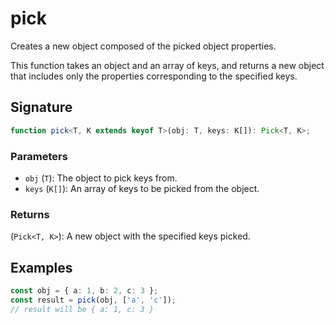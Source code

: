 # pick

Creates a new object composed of the picked object properties.

This function takes an object and an array of keys, and returns a new object that
includes only the properties corresponding to the specified keys.

## Signature

```typescript
function pick<T, K extends keyof T>(obj: T, keys: K[]): Pick<T, K>;
```

### Parameters

- `obj` (`T`): The object to pick keys from.
- `keys` (`K[]`): An array of keys to be picked from the object.

### Returns

(`Pick<T, K>`): A new object with the specified keys picked.

## Examples

```typescript
const obj = { a: 1, b: 2, c: 3 };
const result = pick(obj, ['a', 'c']);
// result will be { a: 1, c: 3 }
```
